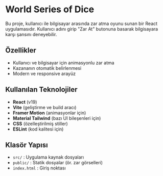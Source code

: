 # World Series of Dice

Bu proje, kullanıcı ile bilgisayar arasında zar atma oyunu sunan bir React uygulamasıdır. Kullanıcı adını girip "Zar At" butonuna basarak bilgisayara karşı şansını deneyebilir.

## Özellikler

- Kullanıcı ve bilgisayar için animasyonlu zar atma
- Kazananın otomatik belirlenmesi
- Modern ve responsive arayüz

## Kullanılan Teknolojiler

- **React** (v19)
- **Vite** (geliştirme ve build aracı)
- **Framer Motion** (animasyonlar için)
- **Material Tailwind** (bazı UI bileşenleri için)
- **CSS** (özelleştirilmiş stiller)
- **ESLint** (kod kalitesi için)

## Klasör Yapısı

- `src/` : Uygulama kaynak dosyaları
- `public/` : Statik dosyalar (ör. zar görselleri)
- `index.html` : Giriş noktası
